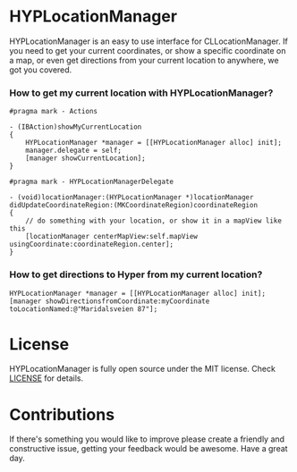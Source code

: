 HYPLocationManager
==================

HYPLocationManager is an easy to use interface for CLLocationManager. If you need to get your current coordinates, or show a specific coordinate on a map, or even get directions from your current location to anywhere, we got you covered.

### How to get my current location with **HYPLocationManager**?

``` objc
#pragma mark - Actions

- (IBAction)showMyCurrentLocation
{
    HYPLocationManager *manager = [[HYPLocationManager alloc] init];
    manager.delegate = self;
    [manager showCurrentLocation];
}

#pragma mark - HYPLocationManagerDelegate

- (void)locationManager:(HYPLocationManager *)locationManager didUpdateCoordinateRegion:(MKCoordinateRegion)coordinateRegion
{
    // do something with your location, or show it in a mapView like this
    [locationManager centerMapView:self.mapView usingCoordinate:coordinateRegion.center];
}
```

### How to get directions to Hyper from my current location?

``` objc
HYPLocationManager *manager = [[HYPLocationManager alloc] init];
[manager showDirectionsfromCoordinate:myCoordinate toLocationNamed:@"Maridalsveien 87"];
```

License
=======

HYPLocationManager is fully open source under the MIT license. Check [LICENSE](https://github.com/hyperoslo/HYPLocationManager/blob/master/LICENSE.md) for details.

Contributions
=============

If there's something you would like to improve please create a friendly and constructive issue, getting your feedback would be awesome. Have a great day.
